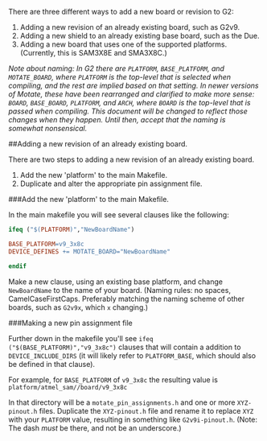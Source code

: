 There are three different ways to add a new board or revision to G2:

1. Adding a new revision of an already existing board, such as G2v9.
1. Adding a new shield to an already existing base board, such as the Due.
1. Adding a new board that uses one of the supported platforms. (Currently, this is SAM3X8E and SMA3X8C.)

_Note about naming: In G2 there are `PLATFORM`, `BASE_PLATFORM`, and `MOTATE_BOARD`,  where `PLATFORM` is the top-level that is selected when compiling, and the rest are implied based on that setting. In newer versions of Motate, these have been rearranged and clarified to make more sense: `BOARD`, `BASE_BOARD`, `PLATFORM`, and `ARCH`, where `BOARD` is the top-level that is passed when compiling. This document will be changed to reflect those changes when they happen. Until then, accept that the naming is somewhat nonsensical._

##Adding a new revision of an already existing board.

There are two steps to adding a new revision of an already existing board.

1. Add the new 'platform' to the main Makefile.
1. Duplicate and alter the appropriate pin assignment file.

###Add the new 'platform' to the main Makefile.

In the main makefile you will see several clauses like the following:

  ```makefile
  ifeq ("$(PLATFORM)","NewBoardName")
  
  BASE_PLATFORM=v9_3x8c
  DEVICE_DEFINES += MOTATE_BOARD="NewBoardName"
  
  endif
  ```

Make a new clause, using an existing base platform, and change `NewBoardName` to the name of your board. (Naming rules: no spaces, CamelCaseFirstCaps. Preferably matching the naming scheme of other boards, such as `G2v9x`, which `x` changing.)

###Making a new pin assignment file

Further down in the makefile you'll see `ifeq ("$(BASE_PLATFORM)","v9_3x8c")` clauses that will contain a addition to `DEVICE_INCLUDE_DIRS` (it will likely refer to `PLATFORM_BASE`, which should also be defined in that clause).

For example, for `BASE_PLATFORM` of `v9_3x8c` the resulting value is `platform/atmel_sam//board/v9_3x8c`

In that directory will be a `motate_pin_assignments.h` and one or more `XYZ-pinout.h` files. Duplicate the `XYZ-pinout.h` file and rename it to replace `XYZ` with your `PLATFORM` value, resulting in something like `G2v9i-pinout.h`. (Note: The dash *must* be there, and not be an underscore.)

